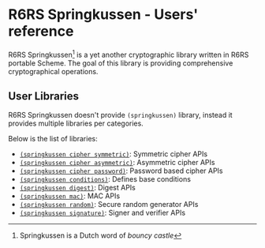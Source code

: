 R6RS Springkussen - Users' reference
====================================

R6RS Springkussen[^1] is a yet another cryptographic library written in
R6RS portable Scheme. The goal of this library is providing comprehensive
cryptographical operations.

[^1]: Springkussen is a Dutch word of _bouncy castle_

User Libraries
--------------

R6RS Springkussen doesn't provide `(springkussen)` library, instead it
provides multiple libraries per categories.

Below is the list of libraries:

- [`(springkussen cipher symmetric)`](./symmetric.md): Symmetric cipher APIs
- [`(springkussen cipher asymmetric)`](./asymmetric.md): Asymmetric cipher APIs
- [`(springkussen cipher password)`](./password.md): Password based cipher APIs
- [`(springkussen conditions)`](./conditions.md): Defines base conditions
- [`(springkussen digest)`](./digest.md): Digest APIs
- [`(springkussen mac)`](./mac.md): MAC APIs
- [`(springkussen random)`](./random.md): Secure random generator APIs
- [`(springkussen signature)`](./signature.md): Signer and verifier APIs

